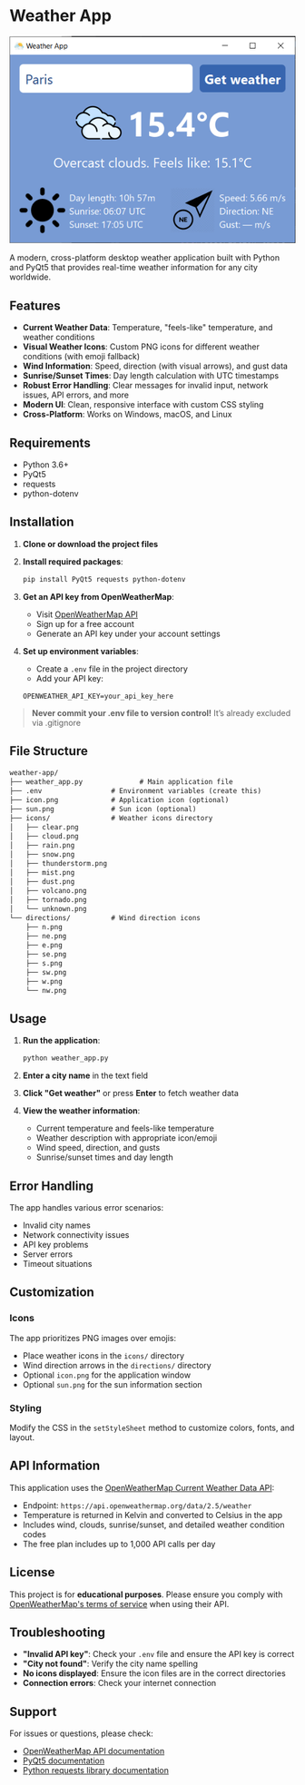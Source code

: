 # Weather App

![Weather App Screenshot](screenshot.png)

A modern, cross-platform desktop weather application built with Python and PyQt5 that provides real-time weather information for any city worldwide.

## Features

- **Current Weather Data**: Temperature, "feels-like" temperature, and weather conditions  
- **Visual Weather Icons**: Custom PNG icons for different weather conditions (with emoji fallback)  
- **Wind Information**: Speed, direction (with visual arrows), and gust data  
- **Sunrise/Sunset Times**: Day length calculation with UTC timestamps  
- **Robust Error Handling**: Clear messages for invalid input, network issues, API errors, and more  
- **Modern UI**: Clean, responsive interface with custom CSS styling  
- **Cross-Platform**: Works on Windows, macOS, and Linux  

## Requirements

- Python 3.6+
- PyQt5
- requests
- python-dotenv

## Installation

1. **Clone or download the project files**

2. **Install required packages**:
   ```bash
   pip install PyQt5 requests python-dotenv
   ```  
3. **Get an API key from OpenWeatherMap**:
   - Visit [OpenWeatherMap API](https://openweathermap.org/api)
   - Sign up for a free account
   - Generate an API key under your account settings

4. **Set up environment variables**:
   - Create a `.env` file in the project directory
   - Add your API key:
   ```env
   OPENWEATHER_API_KEY=your_api_key_here
   ```
> **Never commit your .env file to version control!** It’s already excluded via .gitignore

## File Structure
``` 
weather-app/
├── weather_app.py              # Main application file
├── .env                 # Environment variables (create this)
├── icon.png             # Application icon (optional)
├── sun.png              # Sun icon (optional)
├── icons/               # Weather icons directory
│   ├── clear.png
│   ├── cloud.png
│   ├── rain.png
│   ├── snow.png
│   ├── thunderstorm.png
│   ├── mist.png
│   ├── dust.png
│   ├── volcano.png
│   ├── tornado.png
│   └── unknown.png
└── directions/          # Wind direction icons
    ├── n.png
    ├── ne.png
    ├── e.png
    ├── se.png
    ├── s.png
    ├── sw.png
    ├── w.png
    └── nw.png
```

## Usage

1. **Run the application**:
   ```bash
   python weather_app.py
   ```

2. **Enter a city name** in the text field

3. **Click "Get weather"** or press **Enter** to fetch weather data

4. **View the weather information**:
   - Current temperature and feels-like temperature
   - Weather description with appropriate icon/emoji
   - Wind speed, direction, and gusts
   - Sunrise/sunset times and day length

## Error Handling

The app handles various error scenarios:
- Invalid city names
- Network connectivity issues
- API key problems
- Server errors
- Timeout situations

## Customization

### Icons
The app prioritizes PNG images over emojis:
- Place weather icons in the `icons/` directory
- Wind direction arrows in the `directions/` directory
- Optional `icon.png` for the application window
- Optional `sun.png` for the sun information section

### Styling
Modify the CSS in the `setStyleSheet` method to customize colors, fonts, and layout.

## API Information

This application uses the [OpenWeatherMap Current Weather Data API](https://openweathermap.org/current?spm=a2ty_o01.29997173.0.0.54e5c921n30CDC):
- Endpoint: `https://api.openweathermap.org/data/2.5/weather`
- Temperature is returned in Kelvin and converted to Celsius in the app
- Includes wind, clouds, sunrise/sunset, and detailed weather condition codes
- The free plan includes up to 1,000 API calls per day

## License

This project is for **educational purposes**. Please ensure you comply with [OpenWeatherMap's terms of service](https://openweathermap.org/themes/openweathermap/assets/docs/Openweather_website_terms_and_conditions_of_use.pdf) when using their API.

## Troubleshooting

- **"Invalid API key"**: Check your `.env` file and ensure the API key is correct
- **"City not found"**: Verify the city name spelling
- **No icons displayed**: Ensure the icon files are in the correct directories
- **Connection errors**: Check your internet connection

## Support

For issues or questions, please check:
- [OpenWeatherMap API documentation](https://openweathermap.org/api)
- [PyQt5 documentation](https://www.riverbankcomputing.com/static/Docs/PyQt5)
- [Python requests library documentation](https://docs.python-requests.org)
